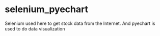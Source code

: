 # selenium_pyechart
Selenium used here to get stock data from the Internet. And pyechart is used to do data visualization

